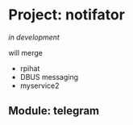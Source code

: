# Project: notifator

*in development*


will merge

- rpihat
- DBUS messaging
- myservice2

## Module: telegram

